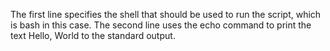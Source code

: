 The first line specifies the shell that should be used to run the script, which is bash in this case. The second line uses the echo command to print the text Hello, World to the standard output.
